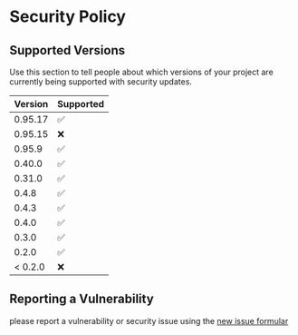 # Security Policy

## Supported Versions

Use this section to tell people about which versions of your project are
currently being supported with security updates.

| Version | Supported          |
| ------- | ------------------ |
| 0.95.17 | :white_check_mark: |
| 0.95.15 | :x:                |
| 0.95.9  | :white_check_mark: |
| 0.40.0  | :white_check_mark: |
| 0.31.0  | :white_check_mark: |
| 0.4.8   | :white_check_mark: |
| 0.4.3   | :white_check_mark: |
| 0.4.0   | :white_check_mark: |
| 0.3.0   | :white_check_mark: |
| 0.2.0   | :white_check_mark: |
| < 0.2.0 | :x:                |

## Reporting a Vulnerability

please report a vulnerability or security issue using the [new issue formular](https://github.com/startxfr/docker-images/issues/new)
